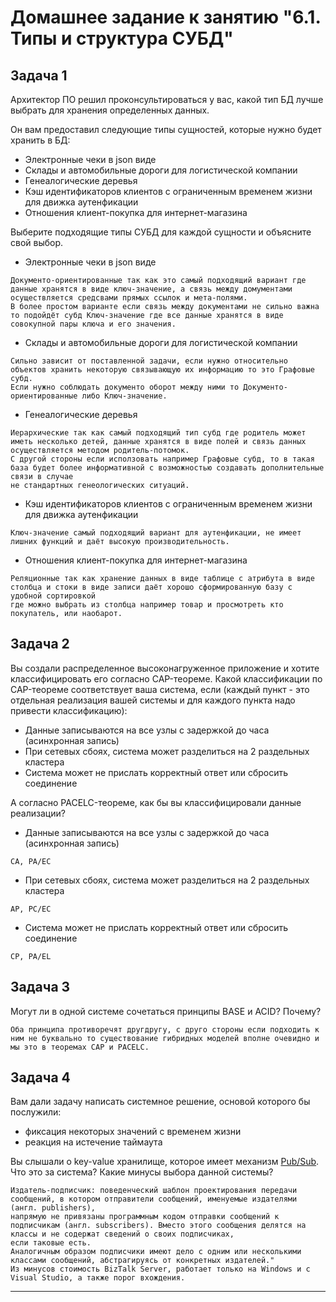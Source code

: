 # Домашнее задание к занятию "6.1. Типы и структура СУБД"

## Задача 1

Архитектор ПО решил проконсультироваться у вас, какой тип БД 
лучше выбрать для хранения определенных данных.

Он вам предоставил следующие типы сущностей, которые нужно будет хранить в БД:

- Электронные чеки в json виде
- Склады и автомобильные дороги для логистической компании
- Генеалогические деревья
- Кэш идентификаторов клиентов с ограниченным временем жизни для движка аутенфикации
- Отношения клиент-покупка для интернет-магазина

Выберите подходящие типы СУБД для каждой сущности и объясните свой выбор.
- Электронные чеки в json виде
```
Документо-ориентированные так как это самый подходящий вариант где данные хранятся в виде ключ-значение, а связь между домументами осуществляется средсвами прямых ссылок и мета-полями.
В более простом варианте если связь между документами не сильно важна то подойдёт субд Ключ-значение где все данные хранятся в виде совокупной пары ключа и его значения.
```
- Склады и автомобильные дороги для логистической компании
```
Сильно зависит от поставленной задачи, если нужно относительно объектов хранить некоторую связывающую их информацию то это Графовые субд.
Если нужно соблюдать документо оборот между ними то Документо-ориентированные либо Ключ-значение.
```
- Генеалогические деревья
```
Иерархические так как самый подходящий тип субд где родитель может иметь несколько детей, данные хранятся в виде полей и связь данных осуществляется методом родитель-потомок.
С другой стороны если исползовать например Графовые субд, то в такая база будет более информативной с возможностью создавать дополнительные связи в случае 
не стандартных генеологических ситуаций.
```
- Кэш идентификаторов клиентов с ограниченным временем жизни для движка аутенфикации
```
Ключ-значение самый подходящий вариант для аутенфикации, не имеет лишних функций и даёт высокую производительность.
```
- Отношения клиент-покупка для интернет-магазина
```
Реляционные так как хранение данных в виде таблице с атрибута в виде столбца и стоки в виде записи даёт хорошо сформированную базу с удобной сортировкой 
где можно выбрать из столбца например товар и просмотреть кто покупатель, или наобарот.
```
## Задача 2

Вы создали распределенное высоконагруженное приложение и хотите классифицировать его согласно 
CAP-теореме. Какой классификации по CAP-теореме соответствует ваша система, если 
(каждый пункт - это отдельная реализация вашей системы и для каждого пункта надо привести классификацию):

- Данные записываются на все узлы с задержкой до часа (асинхронная запись)
- При сетевых сбоях, система может разделиться на 2 раздельных кластера
- Система может не прислать корректный ответ или сбросить соединение

А согласно PACELC-теореме, как бы вы классифицировали данные реализации?

- Данные записываются на все узлы с задержкой до часа (асинхронная запись)
```
CA, PA/EC
```
- При сетевых сбоях, система может разделиться на 2 раздельных кластера
```
AP, PC/EC
```
- Система может не прислать корректный ответ или сбросить соединение
```
CP, PA/EL
```

## Задача 3

Могут ли в одной системе сочетаться принципы BASE и ACID? Почему?
```
Оба принципа противоречят другдругу, с друго стороны если подходить к ним не буквально то существование гибридных моделей вполне очевидно и мы это в теоремах CAP и PACELC.
```
## Задача 4

Вам дали задачу написать системное решение, основой которого бы послужили:

- фиксация некоторых значений с временем жизни
- реакция на истечение таймаута

Вы слышали о key-value хранилище, которое имеет механизм [Pub/Sub](https://habr.com/ru/post/278237/). 
Что это за система? Какие минусы выбора данной системы?
```
Издатель-подписчик: поведенческий шаблон проектирования передачи сообщений, в котором отправители сообщений, именуемые издателями (англ. publishers),
напрямую не привязаны программным кодом отправки сообщений к подписчикам (англ. subscribers). Вместо этого сообщения делятся на классы и не содержат сведений о своих подписчиках, 
если таковые есть. 
Аналогичным образом подписчики имеют дело с одним или несколькими классами сообщений, абстрагируясь от конкретных издателей."
Из минусов стоимость BizTalk Server, работает только на Windows и с Visual Studio, а также порог вхождения.
```
---

